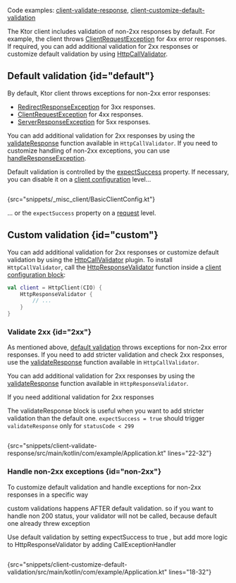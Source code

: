[//]: # (title: Response validation)

<microformat>
<p>Code examples:
<a href="https://github.com/ktorio/ktor-documentation/tree/main/codeSnippets/snippets/client-validate-response">client-validate-response</a>,
<a href="https://github.com/ktorio/ktor-documentation/tree/main/codeSnippets/snippets/client-customize-default-validation">client-customize-default-validation</a>
</p>
</microformat>

The Ktor client includes validation of non-2xx responses by default. For example, the client throws [ClientRequestException](https://api.ktor.io/ktor-client/ktor-client-core/ktor-client-core/io.ktor.client.features/-client-request-exception/index.html) for 4xx error responses. If required, you can add additional validation for 2xx responses or customize default validation by using [HttpCallValidator](https://api.ktor.io/ktor-client/ktor-client-core/ktor-client-core/io.ktor.client.features/-http-call-validator/index.html).

## Default validation {id="default"}
By default, Ktor client throws exceptions for non-2xx error responses:
* [RedirectResponseException](https://api.ktor.io/ktor-client/ktor-client-core/ktor-client-core/io.ktor.client.features/-redirect-response-exception/index.html) for 3xx responses.
* [ClientRequestException](https://api.ktor.io/ktor-client/ktor-client-core/ktor-client-core/io.ktor.client.features/-client-request-exception/index.html) for 4xx responses.
* [ServerResponseException](https://api.ktor.io/ktor-client/ktor-client-core/ktor-client-core/io.ktor.client.features/-server-response-exception/index.html) for 5xx responses.

You can add additional validation for 2xx responses by using the [validateResponse](#2xx) function available in `HttpCallValidator`. If you need to customize handling of non-2xx exceptions, you can use [handleResponseException](#non-2xx).

Default validation is controlled by the [expectSuccess](https://api.ktor.io/ktor-client/ktor-client-core/ktor-client-core/io.ktor.client.features/expect-success.html) property. If necessary, you can disable it on a [client configuration](client.md#configure-client) level...
```kotlin
```
{src="snippets/_misc_client/BasicClientConfig.kt"}

... or the `expectSuccess` property on a [request](request.md#parameters) level.

## Custom validation {id="custom"}
You can add additional validation for 2xx responses or customize default validation by using the [HttpCallValidator](https://api.ktor.io/ktor-client/ktor-client-core/ktor-client-core/io.ktor.client.features/-http-call-validator/index.html) plugin. To install `HttpCallValidator`, call the [HttpResponseValidator](https://api.ktor.io/ktor-client/ktor-client-core/ktor-client-core/io.ktor.client.features/-http-response-validator.html) function inside a [client configuration block](client.md#configure-client):

```kotlin
val client = HttpClient(CIO) {
    HttpResponseValidator {
        // ...
    }
}
```


### Validate 2xx {id="2xx"}

As mentioned above, [default validation](#default) throws exceptions for non-2xx error responses. If you need to add stricter validation and check 2xx responses, use the [validateResponse](https://api.ktor.io/ktor-client/ktor-client-core/ktor-client-core/io.ktor.client.features/-http-call-validator/-config/validate-response.html) function available in `HttpCallValidator`. 



You can add additional validation for 2xx responses by using the [validateResponse](#2xx) function available in `HttpResponseValidator`.

If you need additional validation for 2xx responses

The validateResponse block is useful when you want to add stricter validation than the default one.
`expectSuccess = true` should trigger `validateResponse` only for `statusCode < 299`

```kotlin
```
{src="snippets/client-validate-response/src/main/kotlin/com/example/Application.kt" lines="22-32"}

### Handle non-2xx exceptions {id="non-2xx"}
To customize default validation and handle exceptions for non-2xx responses in a specific way

custom validations happens AFTER default validation. so if you want to handle non 200 status, your validator will not be called, because default one already threw exception

Use default validation by setting expectSuccess  to true ,
but add more logic to HttpResponseValidator  by adding CallExceptionHandler

```kotlin
```
{src="snippets/client-customize-default-validation/src/main/kotlin/com/example/Application.kt" lines="18-32"}

